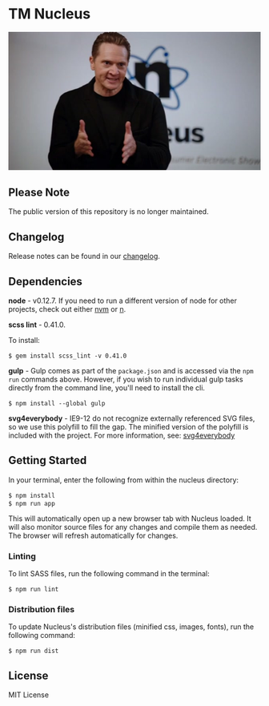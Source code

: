 # TM Nucleus

![alt tag](nucleus.jpg)

## Please Note
The public version of this repository is no longer maintained.

## Changelog
Release notes can be found in our [changelog](CHANGELOG.md).

## Dependencies
**node** - v0.12.7. If you need to run a different version of node for other projects, check out either [nvm](https://www.npmjs.com/package/nvm) or [n](https://github.com/tj/n).

**scss lint** - 0.41.0.

To install:

```
$ gem install scss_lint -v 0.41.0
```

**gulp** - Gulp comes as part of the `package.json` and is accessed via the `npm run` commands above. However, if you wish to run individual gulp tasks directly from the command line, you'll need to install the cli.

```
$ npm install --global gulp
```

**svg4everybody** - IE9-12 do not recognize externally referenced SVG files, so we use this polyfill to fill the gap. The minified version of the polyfill is included with the project. For more information, see: [svg4everybody](https://github.com/jonathantneal/svg4everybody)

## Getting Started
In your terminal, enter the following from within the nucleus directory:

```
$ npm install
$ npm run app
```

This will automatically open up a new browser tab with Nucleus loaded. It will also monitor source files for any changes and compile them as needed. The browser will refresh automatically for changes.

### Linting
To lint SASS files, run the following command in the terminal:

```
$ npm run lint
```

### Distribution files
To update Nucleus's distribution files (minified css, images, fonts), run the following command:

```
$ npm run dist
```

## License
MIT License
